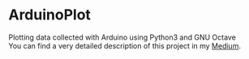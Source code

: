 # ArduinoPlot
Plotting data collected with Arduino using Python3 and GNU Octave  
You can find a very detailed description of this project in my [Medium](https://arthurbelli.medium.com/plotting-data-collected-with-arduino-using-python3-and-gnu-octave-ccfd2525bce2).

